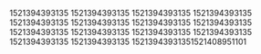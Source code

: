 1521394393135
1521394393135
1521394393135
1521394393135
1521394393135
1521394393135
1521394393135
1521394393135
1521394393135
1521394393135
1521394393135
1521394393135
1521394393135
1521394393135
15213943931351521408951101